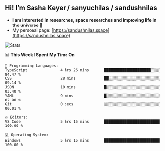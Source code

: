 ## Hi! I’m Sasha Keyer / sanyuchilas / sandushnilas

- **I am interested in researches, space researches and improving life in the universe 🌠**  
- My personal page: [https://sandushnilas.space](https://sandushnilas.space)

![Stats](https://github-readme-stats.vercel.app/api?username=sanyuchilas&show_icons=true&theme=react&hide=issues&count_private=true&layout=compact)

<!--START_SECTION:waka-->
📊 **This Week I Spent My Time On** 

```text
💬 Programming Languages: 
TypeScript               4 hrs 26 mins       █████████████████████░░░░   84.47 % 
CSS                      28 mins             ██░░░░░░░░░░░░░░░░░░░░░░░   09.14 % 
JSON                     10 mins             █░░░░░░░░░░░░░░░░░░░░░░░░   03.40 % 
YAML                     9 mins              █░░░░░░░░░░░░░░░░░░░░░░░░   02.98 % 
Git                      0 secs              ░░░░░░░░░░░░░░░░░░░░░░░░░   00.01 % 

🔥 Editors: 
VS Code                  5 hrs 15 mins       █████████████████████████   100.00 % 

💻 Operating System: 
Windows                  5 hrs 15 mins       █████████████████████████   100.00 % 
```


<!--END_SECTION:waka-->
